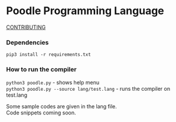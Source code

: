 # Poodle Programming Language

[CONTRIBUTING](CONTRIBUTING.md)


### Dependencies
`pip3 install -r requirements.txt`   


### How to run the compiler

`python3 poodle.py`                                 - shows help menu   
`python3 poodle.py --source lang/test.lang`         - runs the compiler on test.lang   


Some sample codes are given in the lang file.   
Code snippets coming soon.

